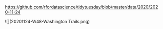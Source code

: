 https://github.com/rfordatascience/tidytuesday/blob/master/data/2020/2020-11-24

![](20201124-W48-Washington Trails.png)